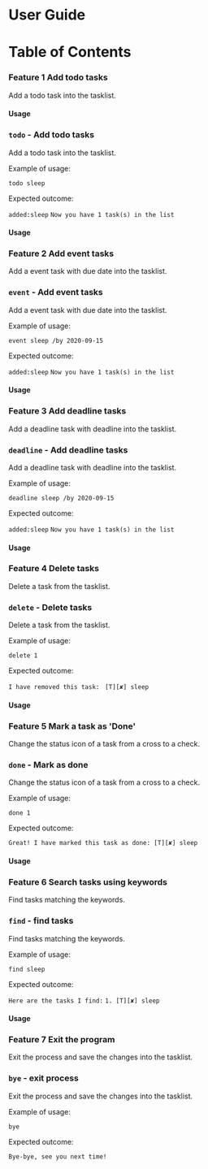 # User Guide
# Table of Contents

### Feature 1 Add todo tasks
Add a todo task into the tasklist.

#### Usage
### `todo` - Add todo tasks

Add a todo task into the tasklist.

Example of usage: 

`todo sleep`

Expected outcome:

`added:sleep`
`Now you have 1 task(s) in the list`

#### Usage

### Feature 2 Add event tasks
Add a event task with due date into the tasklist.

### `event` - Add event tasks

Add a event task with due date into the tasklist.

Example of usage: 

`event sleep /by 2020-09-15`

Expected outcome:

`added:sleep`
`Now you have 1 task(s) in the list`

#### Usage

### Feature 3 Add deadline tasks
Add a deadline task with deadline into the tasklist.

### `deadline` - Add deadline tasks

Add a deadline task with deadline into the tasklist.

Example of usage: 

`deadline sleep /by 2020-09-15`

Expected outcome:

`added:sleep`
`Now you have 1 task(s) in the list`

#### Usage

### Feature 4 Delete tasks
Delete a task from the tasklist.

### `delete` - Delete tasks

Delete a task from the tasklist.

Example of usage: 

`delete 1`

Expected outcome:

`I have removed this task: `
`[T][✘] sleep`

#### Usage

### Feature 5 Mark a task as 'Done'
Change the status icon of a task from a cross to a check.

### `done` - Mark as done

Change the status icon of a task from a cross to a check.

Example of usage: 

`done 1`

Expected outcome:

`Great! I have marked this task as done:
[T][✘] sleep`

#### Usage

### Feature 6 Search tasks using keywords
Find tasks matching the keywords.

### `find` - find tasks
 
Find tasks matching the keywords.
 
 Example of usage: 
 
 `find sleep`
 
 Expected outcome:
 
`Here are the tasks I find:`
`1. [T][✘] sleep`

#### Usage

### Feature 7 Exit the program
Exit the process and save the changes into the tasklist.

### `bye` - exit process
 
Exit the process and save the changes into the tasklist.
 
 Example of usage: 
 
 `bye`
 
 Expected outcome:
 
`Bye-bye, see you next time!`









  

  


